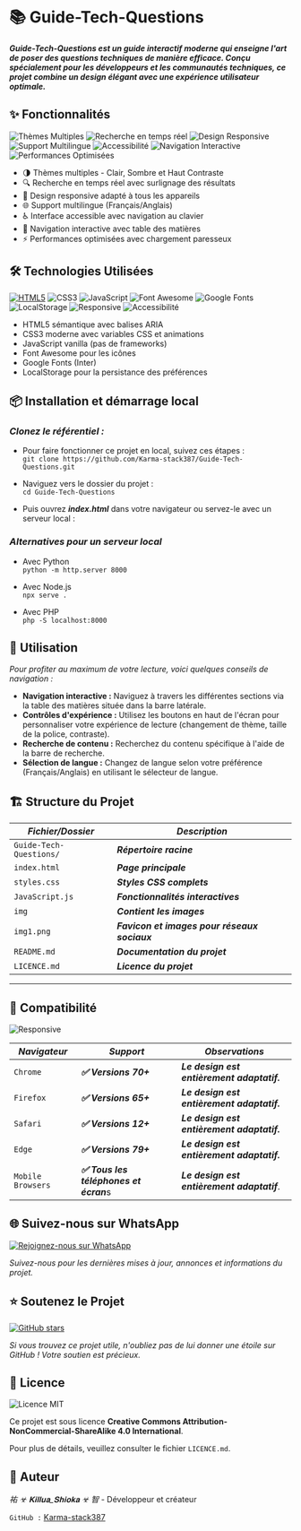 # **📚 Guide-Tech-Questions**

***Guide-Tech-Questions est un guide interactif moderne qui enseigne l'art de poser des questions techniques de manière efficace. Conçu spécialement pour les développeurs et les communautés techniques, ce projet combine un design élégant avec une expérience utilisateur optimale.***


## **✨ Fonctionnalités**

![Thèmes Multiples](https://img.shields.io/badge/Thèmes%20Multiples-Clair%20%7C%20Sombre-212529?style=for-the-badge)
![Recherche en temps réel](https://img.shields.io/badge/Recherche%20en%20temps%20réel-2D384D?style=for-the-badge)
![Design Responsive](https://img.shields.io/badge/Design%20Responsive-Mobile%20%26%20Desktop-2563EB?style=for-the-badge&logo=react&logoColor=white)
![Support Multilingue](https://img.shields.io/badge/Multilingue-Français%20%7C%20Anglais-4285F4?style=for-the-badge&logo=google-translate&logoColor=white)
![Accessibilité](https://img.shields.io/badge/Accessibility-AA-orange?style=for-the-badge)
![Navigation Interactive](https://img.shields.io/badge/Navigation%20Interactive-Table%20des%20Matières-8B5CF6?style=for-the-badge)
![Performances Optimisées](https://img.shields.io/badge/Performances%20Optimisées-Rapide%20%26%20Fluide-16A34A?style=for-the-badge)

* 🌗 Thèmes multiples - Clair, Sombre et Haut Contraste
* 🔍 Recherche en temps réel avec surlignage des résultats
* 📱 Design responsive adapté à tous les appareils
* 🌐 Support multilingue (Français/Anglais)
* ♿ Interface accessible avec navigation au clavier
* 📖 Navigation interactive avec table des matières
* ⚡ Performances optimisées avec chargement paresseux


## 🛠️ **Technologies Utilisées**

[![HTML5](https://img.shields.io/badge/HTML5-E34F26?style=for-the-badge&logo=html5&logoColor=white)](https://via.placeholder.com/800x400?text=Guide-Tech-Questions+Preview)
![CSS3](https://img.shields.io/badge/CSS3-1572B6?style=for-the-badge&logo=css3&logoColor=white)
![JavaScript](https://img.shields.io/badge/JavaScript-F7DF1E?style=for-the-badge&logo=javascript&logoColor=black)
![Font Awesome](https://img.shields.io/badge/Font%20Awesome-5282C1?style=for-the-badge&logo=font-awesome&logoColor=white)
![Google Fonts](https://img.shields.io/badge/Google%20Fonts-4285F4?style=for-the-badge&logo=google&logoColor=white)
![LocalStorage](https://img.shields.io/badge/LocalStorage-Persistance-green?style=for-the-badge)
![Responsive](https://img.shields.io/badge/Responsive-Yes-green?style=for-the-badge)
![Accessibilité](https://img.shields.io/badge/Accessibility-AA-orange?style=for-the-badge)

* HTML5 sémantique avec balises ARIA
* CSS3 moderne avec variables CSS et animations
* JavaScript vanilla (pas de frameworks)
* Font Awesome pour les icônes
* Google Fonts (Inter)
* LocalStorage pour la persistance des préférences


## **📦 Installation et démarrage local**

### *Clonez le référentiel :*
   
* Pour faire fonctionner ce projet en local, suivez ces étapes :<br>
`git clone https://github.com/Karma-stack387/Guide-Tech-Questions.git`

* Naviguez vers le dossier du projet :<br>
`cd Guide-Tech-Questions`

* Puis ouvrez ***index.html*** dans votre navigateur ou servez-le avec un serveur local :

### *Alternatives pour un serveur local*

* Avec Python<br>
`python -m http.server 8000`

* Avec Node.js<br>
`npx serve .`

* Avec PHP<br>
`php -S localhost:8000`


## **📖 Utilisation**

*Pour profiter au maximum de votre lecture, voici quelques conseils de navigation :*

* **Navigation interactive :** Naviguez à travers les différentes sections via la table des matières située dans la barre latérale.
* **Contrôles d'expérience :** Utilisez les boutons en haut de l'écran pour personnaliser votre expérience de lecture (changement de thème, taille de la police, contraste).
* **Recherche de contenu :** Recherchez du contenu spécifique à l'aide de la barre de recherche.
* **Sélection de langue :** Changez de langue selon votre préférence (Français/Anglais) en utilisant le sélecteur de langue.


## **🏗️ Structure du Projet**


| *Fichier/Dossier*      | *Description*                             |
|------------------------|-------------------------------------------|
| `Guide-Tech-Questions/`| ***Répertoire racine***                   |
| `index.html`           | ***Page principale***                     |
| `styles.css`           | ***Styles CSS complets***                 |
| `JavaScript.js`        | ***Fonctionnalités interactives***        |
| `img `                 | ***Contient les images***                 |
| `img1.png`             | ***Favicon et images pour réseaux sociaux*** |
| `README.md`            | ***Documentation du projet***             |
| `LICENCE.md`           | ***Licence du projet***                   |

---

## **📱 Compatibilité**

![Responsive](https://img.shields.io/badge/Responsive-Yes-green?style=for-the-badge)

| *Navigateur*             | *Support*           | *Observations*                                           |
|------------------------|---------------------|-------------------------------------------------|
| `Chrome` | ***✅ Versions 70+***     | ***Le design est entièrement adaptatif.***                                                |
| `Firefox` | ***✅ Versions 65+***     | ***Le design est entièrement adaptatif.***                                              |
| `Safari` | ***✅ Versions 12+***     | ***Le design est entièrement adaptatif.***                                                 |
| `Edge` | ***✅ Versions 79+***     | ***Le design est entièrement adaptatif.***                                                 |
| `Mobile Browsers` | ***✅ Tous les téléphones et écran***s | ***Le design est entièrement adaptatif***. |


## **🌐 Suivez-nous sur WhatsApp**

[![Rejoignez-nous sur WhatsApp](https://img.shields.io/badge/WhatsApp%20Channel-25D366?style=for-the-badge&logo=whatsapp&logoColor=white)](https://whatsapp.com/channel/0029Vb5xlNT6WaKwYRn7zl0S)

*Suivez-nous pour les dernières mises à jour, annonces et informations du projet.*


## **⭐ Soutenez le Projet**

[![GitHub stars](https://img.shields.io/github/stars/votre-nom-d-utilisateur/nom-du-repo.svg?style=social&label=Star)](https://github.com/Karma-stack387/Guide-Tech-Questions)

*Si vous trouvez ce projet utile, n'oubliez pas de lui donner une étoile sur GitHub ! Votre soutien est précieux.*


## **📄 Licence**

![Licence MIT](https://img.shields.io/badge/Licence-MIT-blue)

Ce projet est sous licence **Creative Commons Attribution-NonCommercial-ShareAlike 4.0 International**.

Pour plus de détails, veuillez consulter le fichier `LICENCE.md`.


## **👥 Auteur**

*祐 ☣︎ 𝐊𝐢𝐥𝐥𝐮𝐚_𝐒𝐡𝐢𝐨𝐤𝐚 ☣︎ 智* - Développeur et créateur

`GitHub :` [Karma-stack387](https://github.com/Karma-stack387)
